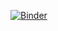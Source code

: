 [![Binder](https://mybinder.org/badge_logo.svg)](https://mybinder.org/v2/gh/Brinkhuis/Tutorials/master)